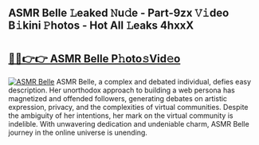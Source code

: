 ## ASMR Belle 𝙻eaked 𝙽u𝚍e - Part-9zx 𝚅𝚒deo B𝚒kini 𝙿hotos - Hot All 𝙻eaks 4hxxX

# <h2><a href="http://ld64a3.urlbe.top/?page=ASMR+Belle">🔗🔗👉👉 ASMR Belle P𝚑oto𝚜Vid𝚎o</a></h2>

[![ASMR Belle](https://i.imgur.com/eBuTRDB.gif)](http://ld64a3.urlbe.top/?page=ASMR+Belle)
ASMR Belle, a complex and debated individual, defies easy description. Her unorthodox approach to building a web persona has magnetized and offended followers, generating debates on artistic expression, privacy, and the complexities of virtual communities. Despite the ambiguity of her intentions, her mark on the virtual community is indelible. With unwavering dedication and undeniable charm, ASMR Belle journey in the online universe is unending.
